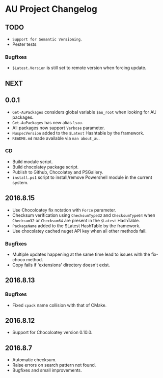 
# AU Project Changelog

## TODO

- `Support for Semantic Versioning`.
- Pester tests

### Bugfixes

- `$Latest.Version` is still set to remote version when forcing update.

## NEXT


## 0.0.1

- `Get-AuPackages` considers global variable `$au_root` when looking for AU packages.
- `Get-AuPackages` has new alias `lsau`.
- All packages now support `Verbose` parameter.
- `NuspecVersion` added to the `$Latest` Hashtable by the framework.
- `README.md` made available via `man about_au`. 

### CD

- Build module script.
- Build chocolatey package script.
- Publish to Github, Chocolatey and PSGallery.
- `install.ps1` script to install/remove Powershell module in the current system.


## 2016.8.15

- Use Chocoloatey fix notation with `Force` parameter.
- Checksum verification using `ChecksumType32` and `ChecksumType64` when `Checksum32` or `Checksum64` are present in the `$Latest` HashTable.
- `PackageName` added to the $Latest HashTable by the framework.
- Use chocolatey cached nuget API key when all other methods fail.

### Bugfixes

- Multiple updates happening at the same time lead to issues with the fix-choco method.
- Copy fails if 'extensions' directory doesn't exist.


## 2016.8.13

### Bugfixes

- Fixed `cpack` name collision with that of CMake.

## 2016.8.12

- Support for Chocoloatey version 0.10.0.


## 2016.8.7

- Automatic checksum.
- Raise errors on search pattern not found.
- Bugfixes and small improvements.





